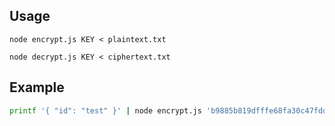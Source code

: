 ## Usage

`node encrypt.js KEY < plaintext.txt`

`node decrypt.js KEY < ciphertext.txt`

## Example

```bash
printf '{ "id": "test" }' | node encrypt.js 'b9885b819dfffe68fa30c47fdd48c6f8d0ee900c2a523a8647b43240dc64c5ec' | node decrypt.js 'b9885b819dfffe68fa30c47fdd48c6f8d0ee900c2a523a8647b43240dc64c5ec'
```
